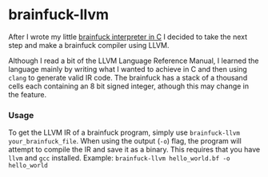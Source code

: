 # brainfuck-llvm
After I wrote my little [brainfuck interpreter in C](https://github.com/LevitatingBusinessMan/brainfuck) I decided to take the next step and make a brainfuck compiler using LLVM.

Although I read a bit of the LLVM Language Reference Manual, I learned the language mainly by writing what I wanted to achieve in C and then using `clang` to generate valid IR code.
The brainfuck has a stack of a thousand cells each containing an 8 bit signed integer, athough this may change in the feature.

### Usage
To get the LLVM IR of a brainfuck program, simply use `brainfuck-llvm your_brainfuck_file`.
When using the output (`-o`) flag, the program will attempt to compile the IR and save it as a binary. This requires that you have `llvm` and `gcc` installed. Example: `brainfuck-llvm hello_world.bf -o hello_world`
